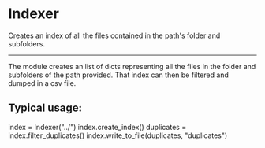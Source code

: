 # Indexer

Creates an index of all the files contained in the path's folder and subfolders.

---

The module creates an list of dicts representing all the files in the folder and subfolders
of the path provided. That index can then be filtered and dumped in a csv file.

## Typical usage:

index = Indexer("../")
index.create_index()
duplicates = index.filter_duplicates()
index.write_to_file(duplicates, "duplicates")
